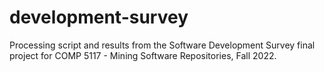 # development-survey

Processing script and results from the Software Development Survey final
project for COMP 5117 - Mining Software Repositories, Fall 2022.
